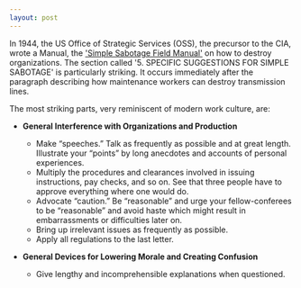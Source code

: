 ```yaml
---
layout: post
---
```


In 1944, the US Office of Strategic Services (OSS), the precursor to the CIA, wrote a Manual, the ['Simple Sabotage Field Manual'](/assets/oss.epub) on how to destroy organizations. The section called '5. SPECIFIC SUGGESTIONS FOR SIMPLE SABOTAGE' is particularly striking. It occurs immediately after the paragraph describing how maintenance workers can destroy transmission lines.

The most striking parts, very reminiscent of modern work culture, are:

- __General Interference with Organizations and Production__
	- Make “speeches.” Talk as frequently as possible and at great length. Illustrate your “points” by long anecdotes and accounts of personal experiences. 
	- Multiply the procedures and clearances involved in issuing instructions, pay checks, and so on. See that three people have to approve everything where one would do.
	- Advocate “caution.” Be “reasonable” and urge your fellow-conferees to be “reasonable” and avoid haste which might result in embarrassments or difficulties later on.
	- Bring up irrelevant issues as frequently as possible.
	- Apply all regulations to the last letter.

- __General Devices for Lowering Morale and Creating Confusion__
	- Give lengthy and incomprehensible explanations when questioned.



